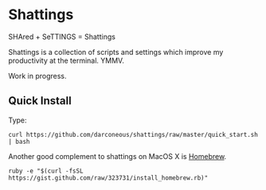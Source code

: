 
# Shattings #

SHAred + SeTTINGS = Shattings

Shattings is a collection of scripts and settings which improve my productivity at the terminal. YMMV.

Work in progress.

## Quick Install ##

Type:

    curl https://github.com/darconeous/shattings/raw/master/quick_start.sh | bash

Another good complement to shattings on MacOS X is [Homebrew](http://mxcl.github.com/homebrew/).

    ruby -e "$(curl -fsSL https://gist.github.com/raw/323731/install_homebrew.rb)"


